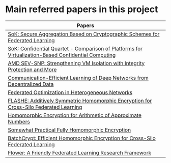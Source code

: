 # Main referred papers in this project

| Papers                                                                                                                                                                                            |
| ------------------------------------------------------------------------------------------------------------------------------------------------------------------------------------------------- |
| [SoK: Secure Aggregation Based on Cryptographic Schemes for Federated Learning](https://www.petsymposium.org/2023/files/papers/issue1/popets-2023-0009.pdf)                                       |
| [SoK: Confidential Quartet - Comparison of Platforms for Virtualization-Based Confidential Computing](https://ieeexplore.ieee.org/abstract/document/9935023)                                      |
| [AMD SEV-SNP: Strengthening VM Isolation with Integrity Protection and More](https://www.amd.com/system/files/techdocs/sev-snp-strengthening-vm-isolation-with-integrity-protection-and-more.pdf) |
| [Communication-Efficient Learning of Deep Networks from Decentralized Data](http://proceedings.mlr.press/v54/mcmahan17a/mcmahan17a.pdf)                                                           |
| [Federated Optimization in Heterogeneous Networks](https://arxiv.org/abs/1812.06127)                                                                                                              |
| [FLASHE: Additively Symmetric Homomorphic Encryption for Cross-Silo Federated Learning](https://arxiv.org/abs/2109.00675)                                                                         |
| [Homomorphic Encryption for Arithmetic of Approximate Numbers](https://link.springer.com/chapter/10.1007/978-3-319-70694-8_15)                                                                    |
| [Somewhat Practical Fully Homomorphic Encryption](https://eprint.iacr.org/2012/144)                                                                                                               |
| [BatchCrypt: Efficient Homomorphic Encryption for Cross-Silo Federated Learning](https://www.usenix.org/conference/atc20/presentation/zhang-chengliang)                                           |
| [Flower: A Friendly Federated Learning Research Framework](https://github.com/adap/flower)                                                                                                        |


